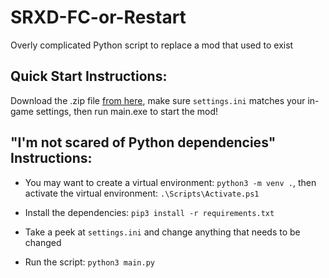 # SRXD-FC-or-Restart
Overly complicated Python script to replace a mod that used to exist

## Quick Start Instructions:
Download the .zip file [from here](https://github.com/kylefmohr/SRXD-FC-or-Restart/releases), make sure `settings.ini` matches your in-game settings, then run main.exe to start the mod!

## "I'm not scared of Python dependencies" Instructions:
 - You may want to create a virtual environment: `python3 -m venv .`, then activate the virtual environment: `.\Scripts\Activate.ps1`

 - Install the dependencies: `pip3 install -r requirements.txt`

 - Take a peek at `settings.ini` and change anything that needs to be changed

 - Run the script: `python3 main.py`
